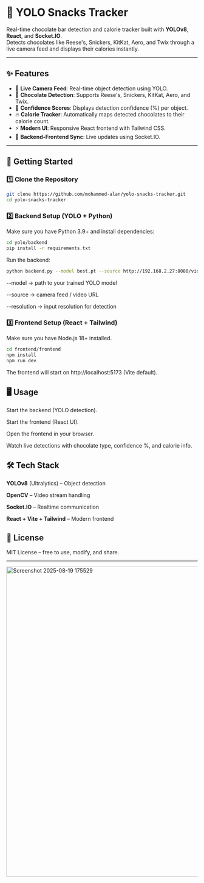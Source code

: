 # 🍫 YOLO Snacks Tracker  

Real-time chocolate bar detection and calorie tracker built with **YOLOv8**, **React**, and **Socket.IO**.  
Detects chocolates like Reese's, Snickers, KitKat, Aero, and Twix through a live camera feed and displays their calories instantly.  

---

## ✨ Features
- 🎥 **Live Camera Feed**: Real-time object detection using YOLO.  
- 🍫 **Chocolate Detection**: Supports Reese's, Snickers, KitKat, Aero, and Twix.  
- 🔢 **Confidence Scores**: Displays detection confidence (%) per object.  
- 🔥 **Calorie Tracker**: Automatically maps detected chocolates to their calorie count.  
- ⚡ **Modern UI**: Responsive React frontend with Tailwind CSS.  
- 🔗 **Backend-Frontend Sync**: Live updates using Socket.IO.  


---

## 🚀 Getting Started

### 1️⃣ Clone the Repository
```bash
git clone https://github.com/mohammed-alan/yolo-snacks-tracker.git
cd yolo-snacks-tracker
```
### 2️⃣ Backend Setup (YOLO + Python)
Make sure you have Python 3.9+ and install dependencies:

```bash
cd yolo/backend
pip install -r requirements.txt
```
Run the backend:
```bash
python backend.py --model best.pt --source http://192.168.2.27:8080/video --resolution 640x480
```
--model → path to your trained YOLO model

--source → camera feed / video URL

--resolution → input resolution for detection

### 3️⃣ Frontend Setup (React + Tailwind)
Make sure you have Node.js 18+ installed.
```bash
cd frontend/frontend
npm install
npm run dev
```
The frontend will start on http://localhost:5173 (Vite default).

## 🖥️ Usage
Start the backend (YOLO detection).

Start the frontend (React UI).

Open the frontend in your browser.

Watch live detections with chocolate type, confidence %, and calorie info.

## 🛠️ Tech Stack
**YOLOv8** (Ultralytics) – Object detection

**OpenCV** – Video stream handling

**Socket.IO** – Realtime communication

**React + Vite + Tailwind** – Modern frontend


## 📜 License
MIT License – free to use, modify, and share.

---

<img width="1919" height="814" alt="Screenshot 2025-08-19 175529" src="https://github.com/user-attachments/assets/a192ea06-e45a-45d4-be18-3752d14df304" />

